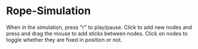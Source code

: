 # Rope-Simulation
When in the simulation, press "r" to play/pause. Click to add new nodes and press and drag the mouse to add sticks between nodes. Click on nodes to toggle whether they are fixed in position or not.
